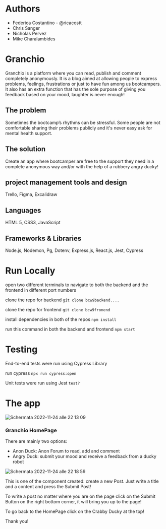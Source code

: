 # Authors 
- Federica Costantino - @ricacostt
- Chris Sanger
- Nicholas Pervez
- Mike Charalambides

# Granchio

Granchio is a platform where you can read, publish and comment completely anonymously.
It is a blog aimed at allowing people to express problems, feelings, frustrations or just to have fun among us bootcampers.
It also has an extra function that has the sole purpose of giving you feedback based on your mood, laughter is never enough!

## The problem
Sometimes the bootcamp’s rhythms can be stressful.
Some people are not comfortable sharing their problems publicly and it's never easy ask for mental health support.

## The solution
Create an app where bootcamper are free to the support they need in a complete anonymous way and/or with the help of a rubbery angry ducky!

## project management tools and design
Trello,
Figma,
Excalidraw
## Languages
HTML 5,
CSS3,
JavaScript
## Frameworks & Libraries
Node.js,
Nodemon,
Pg,
Dotenv,
Express.js,
React.js,
Jest,
Cypress

# Run Locally

open two different terminals to navigate to both the backend and the frontend in different port numbers

clone the repo for backend
```git clone bcw9backend....```

clone the repo for frontend
```git clone bcw9fronend```

install dependencies in both of the repos
```npm install```

run this command in both the backend and frontend
```npm start```

# Testing
End-to-end tests were run using Cypress Library

run cypress
```npx run cypress:open```

Unit tests were run using Jest
```test?```


# The app

![Schermata 2022-11-24 alle 22 13 09](https://user-images.githubusercontent.com/111753918/203869462-d1a98a39-0051-42ed-bf82-bd627ce30851.png)

### Granchio HomePage
There are mainly two options:
- Anon Duck: Anon Forum to read, add and comment
- Angry Duck: submit your mood and receive a feedback from a ducky robot

![Schermata 2022-11-24 alle 22 18 59](https://user-images.githubusercontent.com/111753918/203869775-061e08da-8677-4798-819f-52f3d9df19de.png)

This is one of the component created: create a new Post.
Just write a title and a content and press the Submit Post!

To write a post no matter where you are on the page click on the Submit Button on the right bottom corner, it will bring you up to the page!

To go back to the HomePage click on the Crabby Ducky at the top!

Thank you!